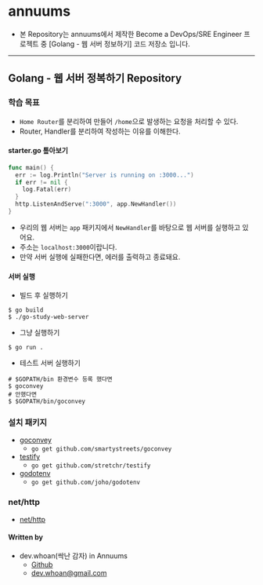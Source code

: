 # annuums

- 본 Repository는 annuums에서 제작한 Become a DevOps/SRE Engineer 프로젝트 중 [Golang - 웹 서버 정보하기] 코드 저장소 입니다.

---

## Golang - 웹 서버 정복하기 Repository

### 학습 목표

- `Home Router`를 분리하여 만들어 `/home`으로 발생하는 요청을 처리할 수 있다.
- Router, Handler를 분리하여 작성하는 이유를 이해한다.

#### starter.go 톺아보기

```go
func main() {
  err := log.Println("Server is running on :3000...")
  if err != nil {
    log.Fatal(err)
  }
  http.ListenAndServe(":3000", app.NewHandler())
}
```

- 우리의 웹 서버는 `app` 패키지에서 `NewHandler`를 바탕으로 웹 서버를 실행하고 있어요.
- 주소는 `localhost:3000`이랍니다.
- 만약 서버 실행에 실패한다면, 에러를 출력하고 종료돼요.

#### 서버 실행

- 빌드 후 실행하기

```shell
$ go build
$ ./go-study-web-server
```

- 그냥 실행하기

```shell
$ go run .
```

- 테스트 서버 실행하기

```shell
# $GOPATH/bin 환경변수 등록 했다면
$ goconvey
# 안했다면
$ $GOPATH/bin/goconvey
```

### 설치 패키지

- [goconvey](https://github.com/smartystreets/goconvey)
  - `go get github.com/smartystreets/goconvey`
- [testify](https://github.com/stretchr/testify)
  - `go get github.com/stretchr/testify`
- [godotenv](github.com/joho/godotenv)
  - `go get github.com/joho/godotenv`

### net/http

- [net/http](https://pkg.go.dev/net/http)

#### Written by

- dev.whoan(싹난 감자) in Annuums
  - [Github](https://github.com/dev-whoan)
  - dev.whoan@gmail.com
